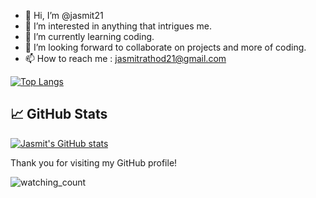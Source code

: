 - 👋 Hi, I’m @jasmit21
- 👀 I’m interested in anything that intrigues me. 
- 🌱 I’m currently learning coding.
- 💞️ I’m looking forward to collaborate on projects and more of coding.
- 📫 How to reach me : jasmitrathod21@gmail.com


<!--![](https://komarev.com/ghpvc/?username=PurpleVen&color=f222ff&label=PROFILE+VIEWS)-->

[![Top Langs](https://github-readme-stats.vercel.app/api/top-langs/?username=jasmit21&layout=compact&theme=synthwave)](https://github.com/jasmit21/github-readme-stats)

## 📈 GitHub Stats

[![Jasmit's GitHub stats](https://github-readme-stats.vercel.app/api?username=jasmit21&count_private=true&show_icons=true&theme=transparent)](https://github.com/anuraghazra/github-readme-stats)


Thank you for visiting my GitHub profile!

<p align="left"> 
  <img src="https://komarev.com/ghpvc/?username=jasmit21&color=blueviolet" alt="watching_count" />
</p>



<!---
jasmit21/jasmit21 is a ✨ special ✨ repository because its `README.md` (this file) appears on your GitHub profile.
You can click the Preview link to take a look at your changes.
--->
